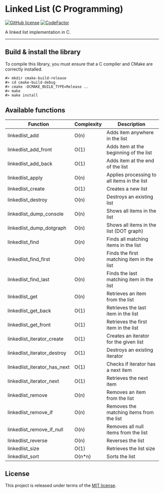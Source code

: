 # Linked List (C Programming)

[![GitHub license](https://img.shields.io/badge/license-MIT-blue.svg)](https://github.com/thibaultmeyer/linked-list-c/blob/master/LICENSE)
[![CodeFactor](https://www.codefactor.io/repository/github/thibaultmeyer/linked-list-c/badge)](https://www.codefactor.io/repository/github/thibaultmeyer/linked-list-c)

A linked list implementation in C.
*****


## Build & install the library
To compile this library, you must ensure that a C compiler and CMake are correctly installed.

    #> mkdir cmake-build-release
    #> cd cmake-build-debug
    #> cmake -DCMAKE_BUILD_TYPE=Release ..
    #> make
    #> make install



## Available functions

| Function                     | Complexity  | Description                                 |
| ---------------------------- | ----------- | ------------------------------------------- |
| linkedlist_add               | O(n)        | Adds item anywhere in the list              |
| linkedlist_add_front         | O(1)        | Adds item at the beginning of the list      |
| linkedlist_add_back          | O(1)        | Adds item at the end of the list            |
| linkedlist_apply             | O(n)        | Applies processing to all items in the list |
| linkedlist_create            | O(1)        | Creates a new list                          |
| linkedlist_destroy           | O(n)        | Destroys an existing list                   |
| linkedlist_dump_console      | O(n)        | Shows all items in the list                 |
| linkedlist_dump_dotgraph     | O(n)        | Shows all items in the list (DOT graph)     |
| linkedlist_find              | O(n)        | Finds all matching items in the list        |
| linkedlist_find_first        | O(n)        | Finds the first matching item in the list   |
| linkedlist_find_last         | O(n)        | Finds the last matching item in the list    |
| linkedlist_get               | O(n)        | Retrieves an item from the list             |
| linkedlist_get_back          | O(1)        | Retrieves the last item in the list         |
| linkedlist_get_front         | O(1)        | Retrieves the first item in the list        |
| linkedlist_iterator_create   | O(1)        | Creates an iterator for the given list      |
| linkedlist_iterator_destroy  | O(1)        | Destroys an existing iterator               |
| linkedlist_iterator_has_next | O(1)        | Checks if iterator has a next item          |
| linkedlist_iterator_next     | O(1)        | Retrieves the next item                     |
| linkedlist_remove            | O(n)        | Removes an item from the list               |
| linkedlist_remove_if         | O(n)        | Removes the matching items from the list    |
| linkedlist_remove_if_null    | O(n)        | Removes all null items from the list        |
| linkedlist_reverse           | O(n)        | Reverses the list                           |
| linkedlist_size              | O(1)        | Retrieves the list size                     |
| linkedlist_sort              | O(n*n)      | Sorts the list                              |



## License
This project is released under terms of the [MIT license](https://github.com/thibaultmeyer/linked-list-c/blob/master/LICENSE).
